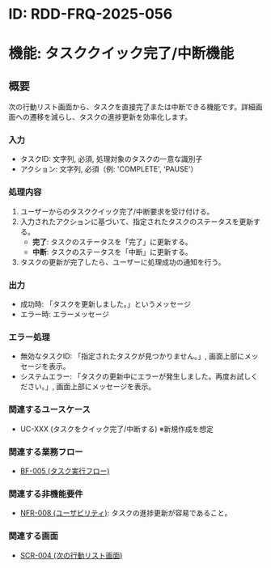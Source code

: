 # ID: RDD-FRQ-2025-056

# 機能: タスククイック完了/中断機能

## 概要

次の行動リスト画面から、タスクを直接完了または中断できる機能です。詳細画面への遷移を減らし、タスクの進捗更新を効率化します。

### 入力

- タスクID: 文字列, 必須, 処理対象のタスクの一意な識別子
- アクション: 文字列, 必須（例: 'COMPLETE', 'PAUSE'）

### 処理内容

1. ユーザーからのタスククイック完了/中断要求を受け付ける。
1. 入力されたアクションに基づいて、指定されたタスクのステータスを更新する。
   - **完了**: タスクのステータスを「完了」に更新する。
   - **中断**: タスクのステータスを「中断」に更新する。
1. タスクの更新が完了したら、ユーザーに処理成功の通知を行う。

### 出力

- 成功時: 「タスクを更新しました。」というメッセージ
- エラー時: エラーメッセージ

### エラー処理

- 無効なタスクID: 「指定されたタスクが見つかりません。」, 画面上部にメッセージを表示。
- システムエラー: 「タスクの更新中にエラーが発生しました。再度お試しください。」, 画面上部にメッセージを表示。

### 関連するユースケース

- UC-XXX (タスクをクイック完了/中断する) ※新規作成を想定

### 関連する業務フロー

- [BF-005 (タスク実行フロー)](../business-flows/bf-005-task-execution-flow.md)

### 関連する非機能要件

- [NFR-008 (ユーザビリティ)](../non-functional-requirements/nfr-008-usability.md): タスクの進捗更新が容易であること。

### 関連する画面

- [SCR-004 (次の行動リスト画面)](../screens/scr-004-next-action-list-screen.md)
